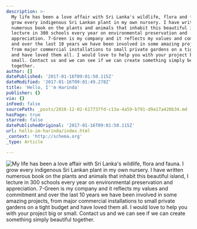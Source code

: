 ```yaml
---
description: >-
  My life has been a love affair with Sri Lanka's wildlife, flora and fauna. I
  grow every indigenous Sri Lankan plant in my own nursery. I have written
  numerous book on the plants and animals that inhabit this beautiful island, I
  lecture in 300 schools every year on environmental preservation and
  appreciation. 7-Green is my company and it reflects my values and commitment
  and over the last 10 years we have been involved in some amazing projects,
  from major commercial installations to small private gardens on a tight budget
  and have loved them all. I would love to help you with your project big or
  small. Contact us and we can see if we can create something simply beautiful
  together. 
author: []
datePublished: '2017-01-16T09:01:50.115Z'
dateModified: '2017-01-16T09:01:49.278Z'
title: 'Hello, I''m Harinda'
publisher: {}
via: {}
inFeed: false
sourcePath: _posts/2016-12-02-617737fd-c13a-4a59-b791-d9a17a420b34.md
hasPage: true
starred: false
datePublishedOriginal: '2017-01-16T09:01:50.115Z'
url: hello-im-harinda/index.html
_context: 'http://schema.org'
_type: Article

---
```

![My life has been a love affair with Sri Lanka's wildlife, flora and fauna. I grow every indigenous Sri Lankan plant in my own nursery. I have written numerous book on the plants and animals that inhabit this beautiful island, I lecture in 300 schools every year on environmental preservation and appreciation. 7-Green is my company and it reflects my values and commitment and over the last 10 years we have been involved in some amazing projects, from major commercial installations to small private gardens on a tight budget and have loved them all. I would love to help you with your project big or small. Contact us and we can see if we can create something simply beautiful together. ](https://s3-us-west-2.amazonaws.com/the-grid-img/p/44b9cf66aaae0673ab2d913882630d7432aefe59.jpg)